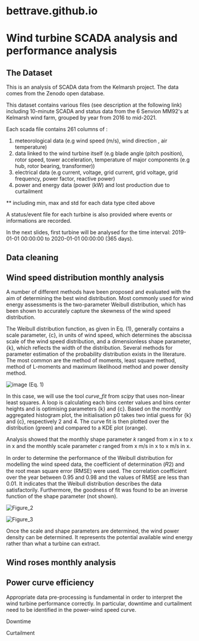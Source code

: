 # bettrave.github.io
# Wind turbine SCADA analysis and performance analysis

## The Dataset

This is an analysis of SCADA data from the Kelmarsh project. The data comes from the Zenodo open database.

This dataset contains various files (see description at the following link) including 10-minute SCADA and status data from the 6 Senvion MM92's at Kelmarsh wind farm, grouped by year from 2016 to mid-2021. 

Each scada file contains 261 columns of :

1. meteorological data (e.g wind speed (m/s), wind direction , air temperature)
2. data linked to the wind turbine itself (e.g blade angle (pitch position), rotor speed, tower acceleration, temperature of major components (e.g hub, rotor bearing, transformer))
3. electrical data (e.g current, voltage, grid current, grid voltage, grid frequency, power factor, reactive power)
4. power and energy data (power (kW) and lost production due to curtailment

** including min, max and std for each data type cited above

A status/event file for each turbine is also provided where events or informations are recorded. 

In the next slides, first turbine will be analysed for the time interval: 2019-01-01 00:00:00 to 2020-01-01 00:00:00 (365 days).

## Data cleaning

## Wind speed distribution monthly analysis

A number of different methods have been proposed and evaluated with the aim of determining the best wind distribution. Most commonly used for wind energy assessments is the two-parameter Weibull distribution, which has been shown to accurately capture the skewness of the wind speed distribution. 

The Weibull distribution function, as given in Eq. (1), generally contains a scale parameter, {c}, in units of wind speed, which determines the abscissa scale of the wind speed distribution, and a dimensionless shape parameter, {k}, which reflects the width of the distribution. Several methods for parameter estimation of the probability distribution exists in the literature. The most common are the method of moments, least square method, method of L-moments and maximum likelihood method and power density method.

  ![image](https://github.com/user-attachments/assets/748253fd-fc21-44a2-b2c1-e277968d3ccb) (Eq. 1)

In this case, we will use the tool _curve_fit_ from _scipy_ that uses non-linear least squares. A loop is calculating each bins center values and bins center heights and is optimising parameters {k} and {c}. Based on the monthly aggregated histogram plot, the initialisation p0 takes two intial guess for {k} and {c}, respectively 2 and 4. The curve fit is then plotted over the distribution (green) and compared to a KDE plot (orange).

Analysis showed that the monthly shape parameter 𝑘 ranged from x in x to x in x and the monthly scale parameter 𝑐 ranged from x m/s in x to x m/s in x.

In order to determine the performance of the Weibull distribution for modelling the wind speed data, the coefficient of determination (𝑅2) and the root mean square error (RMSE) were used. The correlation coefficient over the year between 0.95 and 0.98 and the values of RMSE are less than 0.01. It indicates that the Weibull distribution describes the data satisfactorily. Furthermore, the goodness of fit was found to be an inverse function of the shape parameter (not shown).

![Figure_2](https://github.com/user-attachments/assets/7bcbd733-9ce6-47e2-8369-6a0273f5e5a5)

![Figure_3](https://github.com/user-attachments/assets/92cbf7cd-9d10-49c6-b169-23f5ce842778)

Once the scale and shape parameters are determined, the wind power density can be determined. It represents the potential available wind energy rather than what a turbine can extract.


## Wind roses monthly analysis


## Power curve efficiency

Appropriate data pre-processing is fundamental in order to interpret the wind turbine performance correctly. In particular, downtime and curtailment need to be identified in the power-wind speed curve. 

Downtime

Curtailment





